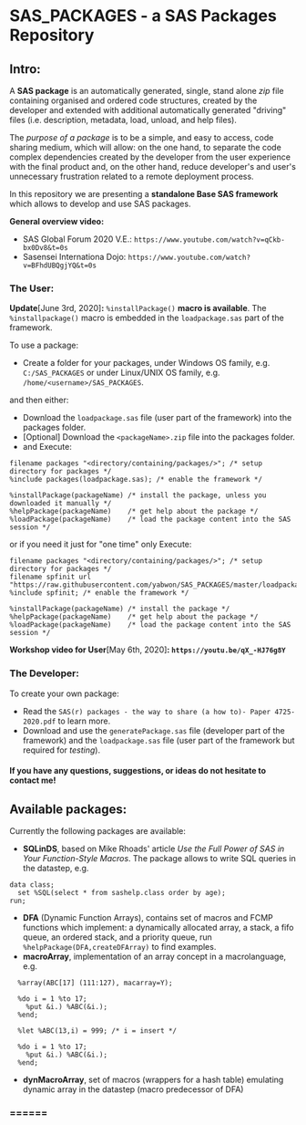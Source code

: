 # SAS_PACKAGES - a SAS Packages Repository

## Intro:

A **SAS package** is an automatically generated, single, stand alone *zip* file containing organised and ordered code structures, created by the developer and extended with additional automatically generated "driving" files (i.e. description, metadata, load, unload, and help files). 

The *purpose of a package* is to be a simple, and easy to access, code sharing medium, which will allow: on the one hand, to separate the code complex dependencies created by the developer from the user experience with the final product and, on the other hand, reduce developer's and user's unnecessary frustration related to a remote deployment process.

In this repository we are presenting a **standalone Base SAS framework** which allows to develop and use SAS packages.

**General overview video:**
  - SAS Global Forum 2020 V.E.: `https://www.youtube.com/watch?v=qCkb-bx0Dv8&t=0s`
  - Sasensei Internationa Dojo: `https://www.youtube.com/watch?v=BFhdUBQgjYQ&t=0s`

### The User:
**Update**\[June 3rd, 2020\]**:** `%installPackage()` **macro is available**. 
The `%installpackage()` macro is embedded in the `loadpackage.sas` part of the framework.

To use a package:
- Create a folder for your packages, under Windows OS family, e.g. `C:/SAS_PACKAGES` or under Linux/UNIX OS family, e.g. `/home/<username>/SAS_PACKAGES`.

and then either:

- Download the `loadpackage.sas` file (user part of the framework) into the packages folder.
- \[Optional\] Download the `<packageName>.zip` file into the packages folder.
- and Execute:
```
filename packages "<directory/containing/packages/>"; /* setup directory for packages */
%include packages(loadpackage.sas); /* enable the framework */

%installPackage(packageName) /* install the package, unless you downloaded it manually */
%helpPackage(packageName)    /* get help about the package */
%loadPackage(packageName)    /* load the package content into the SAS session */
```

or if you need it just for "one time" only Execute: 

```
filename packages "<directory/containing/packages/>"; /* setup directory for packages */
filename spfinit url "https://raw.githubusercontent.com/yabwon/SAS_PACKAGES/master/loadpackage.sas";
%include spfinit; /* enable the framework */

%installPackage(packageName) /* install the package */
%helpPackage(packageName)    /* get help about the package */
%loadPackage(packageName)    /* load the package content into the SAS session */
```

 **Workshop video for User**\[May 6th, 2020\]**: `https://youtu.be/qX_-HJ76g8Y`**
 
### The Developer:
To create your own package:
- Read the `SAS(r) packages - the way to share (a how to)- Paper 4725-2020.pdf` to learn more.
- Download and use the `generatePackage.sas` file (developer part of the framework) and the `loadpackage.sas` file (user part of the framework but required for *testing*).

#### If you have any questions, suggestions, or ideas do not hesitate to contact me!

## Available packages:
Currently the following packages are available:

- **SQLinDS**, based on Mike Rhoads' article *Use the Full Power of SAS in Your Function-Style Macros*. The package allows to write SQL queries in the datastep, e.g.
```
data class;
  set %SQL(select * from sashelp.class order by age);
run;
```
- **DFA** (Dynamic Function Arrays), contains set of macros and FCMP functions which implement: a dynamically allocated array, a stack, a fifo queue, an ordered stack, and a priority queue, run `%helpPackage(DFA,createDFArray)` to find examples.
- **macroArray**, implementation of an array concept in a macrolanguage, e.g. 
```
  %array(ABC[17] (111:127), macarray=Y); 

  %do i = 1 %to 17; 
    %put &i.) %ABC(&i.); 
  %end;

  %let %ABC(13,i) = 999; /* i = insert */

  %do i = 1 %to 17; 
    %put &i.) %ABC(&i.); 
  %end;
```
- **dynMacroArray**, set of macros (wrappers for a hash table) emulating dynamic array in the datastep (macro predecessor of DFA)

### ======
